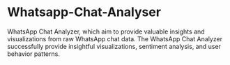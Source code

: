 # Whatsapp-Chat-Analyser
WhatsApp Chat Analyzer, which aim to provide valuable insights and visualizations from raw WhatsApp chat data. The WhatsApp Chat Analyzer successfully provide insightful visualizations, sentiment analysis, and user behavior patterns.
